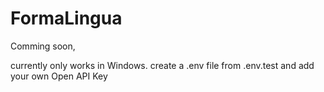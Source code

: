# FormaLingua

Comming soon,

currently only works in Windows.
create a .env file from .env.test and add your own Open API Key
